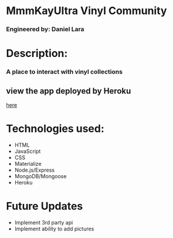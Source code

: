 # MmmKayUltra Vinyl Community

### Engineered by: Daniel Lara

# Description:

### A place to interact with vinyl collections

## view the app deployed by Heroku 
[here](https://mmmkayultra.herokuapp.com/)

# Technologies used:

- HTML
- JavaScript
- CSS
- Materialize
- Node.js/Express
- MongoDB/Mongoose
- Heroku

# Future Updates

- Implement 3rd party api
- Implement ability to add pictures